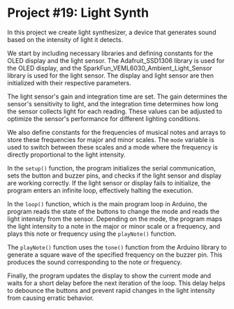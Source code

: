 # Project #19: Light Synth

In this project we create light synthesizer, a device that generates sound based on the intensity of light it detects.

We start by including necessary libraries and defining constants for the OLED display and the light sensor. The Adafruit_SSD1306 library is used for the OLED display, and the SparkFun_VEML6030_Ambient_Light_Sensor library is used for the light sensor. The display and light sensor are then initialized with their respective parameters.

The light sensor's gain and integration time are set. The gain determines the sensor's sensitivity to light, and the integration time determines how long the sensor collects light for each reading. These values can be adjusted to optimize the sensor's performance for different lighting conditions.

We also define constants for the frequencies of musical notes and arrays to store these frequencies for major and minor scales. The `mode` variable is used to switch between these scales and a mode where the frequency is directly proportional to the light intensity.

In the `setup()` function, the program initializes the serial communication, sets the button and buzzer pins, and checks if the light sensor and display are working correctly. If the light sensor or display fails to initialize, the program enters an infinite loop, effectively halting the execution.

In the `loop()` function, which is the main program loop in Arduino, the program reads the state of the buttons to change the mode and reads the light intensity from the sensor. Depending on the mode, the program maps the light intensity to a note in the major or minor scale or a frequency, and plays this note or frequency using the `playNote()` function.

The `playNote()` function uses the `tone()` function from the Arduino library to generate a square wave of the specified frequency on the buzzer pin. This produces the sound corresponding to the note or frequency.

Finally, the program updates the display to show the current mode and waits for a short delay before the next iteration of the loop. This delay helps to debounce the buttons and prevent rapid changes in the light intensity from causing erratic behavior.